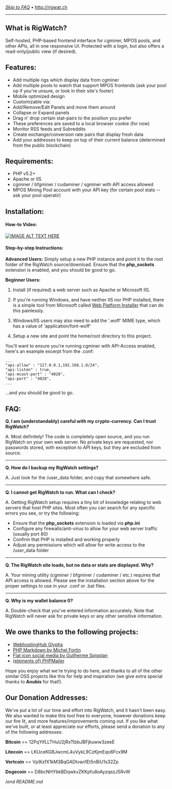 <br>

_[Skip to FAQ](#faq)_ &bull; <a href="http://rigwat.ch" rel="external">http://rigwat.ch</a>

----

## What is RigWatch?

Self-hosted, PHP-based frontend interface for cgminer, MPOS pools, and other APIs, all in one responsive UI. Protected with a login, but also offers a read-only/public view (if desired).

## Features:

- Add multiple rigs which display data from cgminer
- Add multiple pools to watch that support MPOS frontends (ask your pool op if you're unsure, or look in their site's footer)
- Mobile optimized design
- Customizable via:
 - Add/Remove/Edit Panels and move them around
 - Collapse or Expand panels
 - Drag n' drop certain stat-pairs to the position you prefer
 - These preferences are saved to a local browser cookie (for now)
- Monitor RSS feeds and Subreddits
- Create exchange/conversion rate pairs that display fresh data
- Add your addresses to keep on top of their current balance (determined from the public blockchain)

## Requirements:

- PHP v5.2+
- Apache or IIS
- cgminer / bfgminer / cudaminer / sgminer with API access allowed
- MPOS Mining Pool account with your API key (for certain pool stats -- ask your pool operatir)

## Installation:

#### How-to Video:

[![IMAGE ALT TEXT HERE](http://img.youtube.com/vi/YOUTUBE_VIDEO_ID_HERE/0.jpg)](http://www.youtube.com/watch?v=YOUTUBE_VIDEO_ID_HERE)

#### Step-by-step Instructions:

**Advanced Users:** Simply setup a new PHP instance and point it to the root folder of the RigWatch source/download. Ensure that the **php_sockets** extension is enabled, and you should be good to go.

**Beginner Users:**

1. Install (if required) a web server such as Apache or Microsoft IIS. 
  1. If you're running Windows, and have neither IIS nor PHP installed, there is a simple tool from Microsoft called [Web Platform Installer](http://www.microsoft.com/web/downloads/platform.aspx) that can do this painlessly. 
  1. Windows/IIS users may also need to add the '.woff' MIME type, which has a value of 'application/font-woff'

2. Setup a new site and point the home/root directory to this project. 

You'll want to ensure you're running cgminer with API-Access enabled, here's an example excerpt from the .conf:

    ...
    "api-allow" : "127.0.0.1,192.168.1.0/24",
    "api-listen" : true,
    "api-mcast-port" : "4028",
    "api-port" : "4028",
    ...

<a name="faq"></a>

...and you should be good to go. 

FAQ:
--
**Q. I am (understandably) careful with my crypto-currency. Can I trust RigWatch?**

A. Most definitely! The code is completely open source, and you run RigWatch on your own web server. No private keys are requested, nor passwords stored, with exception to API keys, but they are excluded from source.

---

**Q. How do I backup my RigWatch settings?**

A. Just look for the /user_data folder, and copy that somewhere safe.

---

**Q. I cannot get RigWatch to run. What can I check?**

A. Getting RigWatch setup requires a tiny bit of knowledge relating to web servers that host PHP sites. Most often you can search for any specific errors you see, or try the following:

- Ensure that the **php_sockets** extension is loaded via **php.ini**
- Configure any firewalls/anti-virus to allow for your web server traffic (usually port 80)
- Confirm that PHP is installed and working properly
- Adjust any permissions which will allow for write access to the /user_data folder  

---

**Q. The RigWatch site loads, but no data or stats are displayed. Why?**

A. Your mining utility (cgminer / bfgminer / cudaminer / etc.) requires that API access is allowed. Please see the installation section above for the proper settings to use in your .conf or .bat files.

---

**Q. Why is my wallet balance 0?**

A. Double-check that you've entered information accurately. Note that RigWatch will never ask for private keys or any other sensitive information.

## We owe thanks to the following projects:

- [WebhostingHub Glyphs](http://www.webhostinghub.com/glyphs/)
- [PHP Markdown by Michel Fortin](http://michelf.ca/projects/php-markdown/)
- [Flat icon social media by Guilherme Spigolan](https://www.iconfinder.com/search/?q=iconset%3Aflat-icon-social-media)
- [(elements of) PHPMailer](https://github.com/PHPMailer/PHPMailer)

Hope you enjoy what we're trying to do here, and thanks to all of the other similar OSS projects like this for help and inspiration (we give extra special thanks to **Anubis** for that!).

## Our Donation Addresses:

We've put a lot of our time and effort into RigWatch, and it hasn't been easy. We also wanted to make this tool free to everyone, however donations keep our fire lit, and more features/improvements coming out. If you like what we've built, or at least appreciate our efforts, please send a donation to any of the following addresses:

**Bitcoin** == 12PqYifLLTHuU2jRxTtbbJBFjkuww3zeeE

**Litecoin** == LKUceKGBJwcmL4uVykL9CzKjmEqo6Fcx9M

**Vertcoin** == Vp9izfX1kM3BqGADtvan1Et5nBiU1s32Zp

**Dogecoin** == D8bcNHYbkBDqwkvZKKpfu8oAyzqezJ5RvW 

/*end README.md*